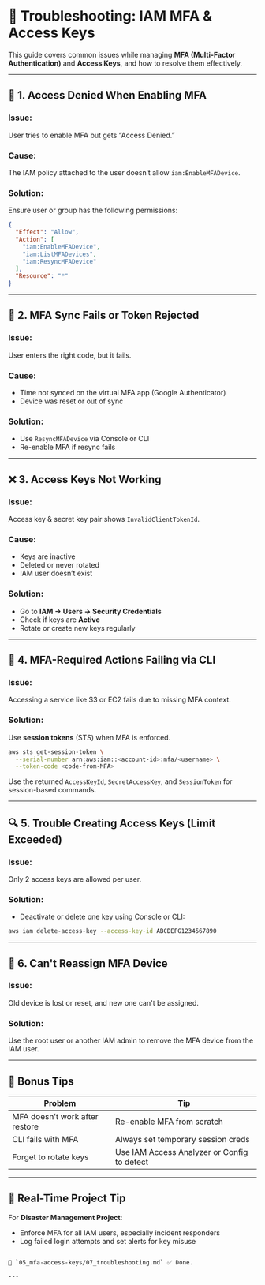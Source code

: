 # 🧰 Troubleshooting: IAM MFA & Access Keys

This guide covers common issues while managing **MFA (Multi-Factor Authentication)** and **Access Keys**, and how to resolve them effectively.

---

## 🔐 1. Access Denied When Enabling MFA

### Issue:
User tries to enable MFA but gets “Access Denied.”

### Cause:
The IAM policy attached to the user doesn’t allow `iam:EnableMFADevice`.

### Solution:
Ensure user or group has the following permissions:

```json
{
  "Effect": "Allow",
  "Action": [
    "iam:EnableMFADevice",
    "iam:ListMFADevices",
    "iam:ResyncMFADevice"
  ],
  "Resource": "*"
}
```

---

## 🔁 2. MFA Sync Fails or Token Rejected

### Issue:
User enters the right code, but it fails.

### Cause:
- Time not synced on the virtual MFA app (Google Authenticator)
- Device was reset or out of sync

### Solution:
- Use `ResyncMFADevice` via Console or CLI
- Re-enable MFA if resync fails

---

## ❌ 3. Access Keys Not Working

### Issue:
Access key & secret key pair shows `InvalidClientTokenId`.

### Cause:
- Keys are inactive
- Deleted or never rotated
- IAM user doesn’t exist

### Solution:
- Go to **IAM → Users → Security Credentials**
- Check if keys are **Active**
- Rotate or create new keys regularly

---

## 🔂 4. MFA-Required Actions Failing via CLI

### Issue:
Accessing a service like S3 or EC2 fails due to missing MFA context.

### Solution:
Use **session tokens** (STS) when MFA is enforced.

```bash
aws sts get-session-token \
  --serial-number arn:aws:iam::<account-id>:mfa/<username> \
  --token-code <code-from-MFA>
```

Use the returned `AccessKeyId`, `SecretAccessKey`, and `SessionToken` for session-based commands.

---

## 🔍 5. Trouble Creating Access Keys (Limit Exceeded)

### Issue:
Only 2 access keys are allowed per user.

### Solution:
- Deactivate or delete one key using Console or CLI:
```bash
aws iam delete-access-key --access-key-id ABCDEFG1234567890
```

---

## 🔧 6. Can't Reassign MFA Device

### Issue:
Old device is lost or reset, and new one can't be assigned.

### Solution:
Use the root user or another IAM admin to remove the MFA device from the IAM user.

---

## 📌 Bonus Tips

| Problem | Tip |
|--------|------|
| MFA doesn’t work after restore | Re-enable MFA from scratch |
| CLI fails with MFA | Always set temporary session creds |
| Forget to rotate keys | Use IAM Access Analyzer or Config to detect |

---

## 🚨 Real-Time Project Tip

For **Disaster Management Project**:
- Enforce MFA for all IAM users, especially incident responders
- Log failed login attempts and set alerts for key misuse
```

📁 `05_mfa-access-keys/07_troubleshooting.md` ✅ Done.

---
